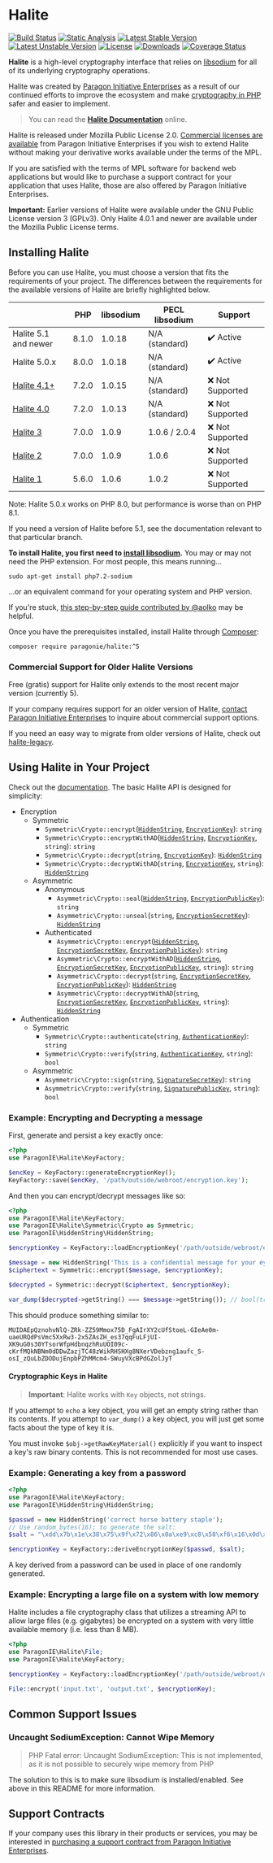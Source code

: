 # Halite

[![Build Status](https://github.com/paragonie/halite/actions/workflows/ci.yml/badge.svg)](https://github.com/paragonie/halite/actions)
[![Static Analysis](https://github.com/paragonie/halite/actions/workflows/psalm.yml/badge.svg)](https://github.com/paragonie/halite/actions)
[![Latest Stable Version](https://poser.pugx.org/paragonie/halite/v/stable)](https://packagist.org/packages/paragonie/halite)
[![Latest Unstable Version](https://poser.pugx.org/paragonie/halite/v/unstable)](https://packagist.org/packages/paragonie/halite)
[![License](https://poser.pugx.org/paragonie/halite/license)](https://packagist.org/packages/paragonie/halite)
[![Downloads](https://img.shields.io/packagist/dt/paragonie/halite.svg)](https://packagist.org/packages/paragonie/halite)
[![Coverage Status](https://coveralls.io/repos/github/paragonie/halite/badge.svg?branch=master)](https://coveralls.io/github/paragonie/halite?branch=master)

**Halite** is a high-level cryptography interface that relies on [libsodium](https://pecl.php.net/package/libsodium)
for all of its underlying cryptography operations.

Halite was created by [Paragon Initiative Enterprises](https://paragonie.com) as
a result of our continued efforts to improve the ecosystem and make [cryptography in PHP](https://paragonie.com/blog/2015/09/state-cryptography-in-php)
safer and easier to implement.

> You can read the [**Halite Documentation**](https://github.com/paragonie/halite/tree/master/doc) online.

Halite is released under Mozilla Public License 2.0. [Commercial licenses are available](https://paragonie.com/contact)
from Paragon Initiative Enterprises if you wish to extend Halite without making your
derivative works available under the terms of the MPL.

If you are satisfied with the terms of MPL software for backend web applications
but would like to purchase a support contract for your application that uses Halite,
those are also offered by Paragon Initiative Enterprises.

**Important:** Earlier versions of Halite were available under the GNU Public License
version 3 (GPLv3). Only Halite 4.0.1 and newer are available under the Mozilla Public
License terms.

## Installing Halite

Before you can use Halite, you must choose a version that fits the requirements 
of your project. The differences between the requirements for the available 
versions of Halite are briefly highlighted below.

|                                                              | PHP   | libsodium | PECL libsodium | Support                   |
|--------------------------------------------------------------|-------|-----------|----------------|---------------------------|
| Halite 5.1 and newer                                         | 8.1.0 | 1.0.18    | N/A (standard) | :heavy_check_mark: Active |
| Halite 5.0.x                                                 | 8.0.0 | 1.0.18    | N/A (standard) | :heavy_check_mark: Active |
| [Halite 4.1+](https://github.com/paragonie/halite/tree/v4.x) | 7.2.0 | 1.0.15    | N/A (standard) | :x: Not Supported         |
| [Halite 4.0](https://github.com/paragonie/halite/tree/v4.0)  | 7.2.0 | 1.0.13    | N/A (standard) | :x: Not Supported         |
| [Halite 3](https://github.com/paragonie/halite/tree/v3.x)    | 7.0.0 | 1.0.9     | 1.0.6 / 2.0.4  | :x: Not Supported         |
| [Halite 2](https://github.com/paragonie/halite/tree/v2.2)    | 7.0.0 | 1.0.9     | 1.0.6          | :x: Not Supported         |
| [Halite 1](https://github.com/paragonie/halite/tree/v1.x)    | 5.6.0 | 1.0.6     | 1.0.2          | :x: Not Supported         |

Note: Halite 5.0.x works on PHP 8.0, but performance is worse than on PHP 8.1.

If you need a version of Halite before 5.1, see the documentation relevant to that
particular branch.

**To install Halite, you first need to [install libsodium](https://paragonie.com/book/pecl-libsodium/read/00-intro.md#installing-libsodium).**
You may or may not need the PHP extension. For most people, this means running...

    sudo apt-get install php7.2-sodium

...or an equivalent command for your operating system and PHP version.

If you're stuck, [this step-by-step guide contributed by @aolko](doc/Install-Guides/Ubuntu.md) may be helpful.

Once you have the prerequisites installed, install Halite through [Composer](https://getcomposer.org/doc/00-intro.md):

    composer require paragonie/halite:^5

### Commercial Support for Older Halite Versions

Free (gratis) support for Halite only extends to the most recent major version (currently 5).

If your company requires support for an older version of Halite,
[contact Paragon Initiative Enterprises](https://paragonie.com/contact) to inquire about
commercial support options.

If you need an easy way to migrate from older versions of Halite, check out [halite-legacy](https://github.com/paragonie/halite-legacy).

## Using Halite in Your Project

Check out the [documentation](doc). The basic Halite API is designed for simplicity:

  * Encryption
    * Symmetric
       * `Symmetric\Crypto::encrypt`([`HiddenString`](doc/Classes/HiddenString.md), [`EncryptionKey`](doc/Classes/Symmetric/EncryptionKey.md)): `string`
       * `Symmetric\Crypto::encryptWithAD`([`HiddenString`](doc/Classes/HiddenString.md), [`EncryptionKey`](doc/Classes/Symmetric/EncryptionKey.md), `string`): `string`
       * `Symmetric\Crypto::decrypt`(`string`, [`EncryptionKey`](doc/Classes/Symmetric/EncryptionKey.md)): [`HiddenString`](doc/Classes/HiddenString.md)
       * `Symmetric\Crypto::decryptWithAD`(`string`, [`EncryptionKey`](doc/Classes/Symmetric/EncryptionKey.md), `string`): [`HiddenString`](doc/Classes/HiddenString.md)
    * Asymmetric
       * Anonymous
         * `Asymmetric\Crypto::seal`([`HiddenString`](doc/Classes/HiddenString.md), [`EncryptionPublicKey`](doc/Classes/Asymmetric/EncryptionPublicKey.md)): `string`
         * `Asymmetric\Crypto::unseal`(`string`, [`EncryptionSecretKey`](doc/Classes/Asymmetric/EncryptionSecretKey.md)): [`HiddenString`](doc/Classes/HiddenString.md)
       * Authenticated
         * `Asymmetric\Crypto::encrypt`([`HiddenString`](doc/Classes/HiddenString.md), [`EncryptionSecretKey`](doc/Classes/Asymmetric/EncryptionSecretKey.md), [`EncryptionPublicKey`](doc/Classes/Asymmetric/EncryptionPublicKey.md)): `string`
         * `Asymmetric\Crypto::encryptWithAD`([`HiddenString`](doc/Classes/HiddenString.md), [`EncryptionSecretKey`](doc/Classes/Asymmetric/EncryptionSecretKey.md), [`EncryptionPublicKey`](doc/Classes/Asymmetric/EncryptionPublicKey.md), `string`): `string`
         * `Asymmetric\Crypto::decrypt`(`string`, [`EncryptionSecretKey`](doc/Classes/Asymmetric/EncryptionSecretKey.md), [`EncryptionPublicKey`](doc/Classes/Asymmetric/EncryptionPublicKey.md)): [`HiddenString`](doc/Classes/HiddenString.md)
         * `Asymmetric\Crypto::decryptWithAD`(`string`, [`EncryptionSecretKey`](doc/Classes/Asymmetric/EncryptionSecretKey.md), [`EncryptionPublicKey`](doc/Classes/Asymmetric/EncryptionPublicKey.md), `string`): [`HiddenString`](doc/Classes/HiddenString.md)
  * Authentication
    * Symmetric
       * `Symmetric\Crypto::authenticate`(`string`, [`AuthenticationKey`](doc/Classes/Symmetric/AuthenticationKey.md)): `string`
       * `Symmetric\Crypto::verify`(`string`, [`AuthenticationKey`](doc/Classes/Symmetric/AuthenticationKey.md), `string`): `bool`
    * Asymmetric
       * `Asymmetric\Crypto::sign`(`string`, [`SignatureSecretKey`](doc/Classes/Asymmetric/SignatureSecretKey.md)): `string`
       * `Asymmetric\Crypto::verify`(`string`, [`SignaturePublicKey`](doc/Classes/Asymmetric/SignaturePublicKey.md), `string`): `bool`

### Example: Encrypting and Decrypting a message

First, generate and persist a key exactly once:

```php
<?php
use ParagonIE\Halite\KeyFactory;

$encKey = KeyFactory::generateEncryptionKey();
KeyFactory::save($encKey, '/path/outside/webroot/encryption.key');
```

And then you can encrypt/decrypt messages like so:

```php
<?php
use ParagonIE\Halite\KeyFactory;
use ParagonIE\Halite\Symmetric\Crypto as Symmetric;
use ParagonIE\HiddenString\HiddenString;

$encryptionKey = KeyFactory::loadEncryptionKey('/path/outside/webroot/encryption.key');

$message = new HiddenString('This is a confidential message for your eyes only.');
$ciphertext = Symmetric::encrypt($message, $encryptionKey);

$decrypted = Symmetric::decrypt($ciphertext, $encryptionKey);

var_dump($decrypted->getString() === $message->getString()); // bool(true)
```

This should produce something similar to:

    MUIDAEpQznohvNlQ-ZRk-ZZ59Mmox75D_FgAIrXY2cUfStoeL-GIeAe0m-uaeURQdPsVmc5XxRw3-2x5ZAsZH_es37qqFuLFjUI-XK9uG0s30YTsorWfpHdbnqzhRuUOI09c-cKrfMQkNBNm0dDDwZazjTC48zWikRHSHXg8NXerVDebzng1aufc_S-osI_zQuLbZDODujEnpbPZhMMcm4-SWuyVXcBPdGZolJyT

#### Cryptographic Keys in Halite

> **Important**: Halite works with `Key` objects, not strings.

If you attempt to `echo` a key object, you will get an empty string
rather than its contents. If you attempt to `var_dump()` a key object,
you will just get some facts about the type of key it is.
 
You must invoke `$obj->getRawKeyMaterial()` explicitly if you want
to inspect a key's raw binary contents. This is not recommended for
most use cases.

### Example: Generating a key from a password

```php
<?php
use ParagonIE\Halite\KeyFactory;
use ParagonIE\HiddenString\HiddenString;

$passwd = new HiddenString('correct horse battery staple');
// Use random_bytes(16); to generate the salt:
$salt = "\xdd\x7b\x1e\x38\x75\x9f\x72\x86\x0a\xe9\xc8\x58\xf6\x16\x0d\x3b";

$encryptionKey = KeyFactory::deriveEncryptionKey($passwd, $salt);
```

A key derived from a password can be used in place of one randomly generated.

### Example: Encrypting a large file on a system with low memory

Halite includes a file cryptography class that utilizes a streaming API to
allow large files (e.g. gigabytes) be encrypted on a system with very little
available memory (i.e. less than 8 MB).

```php
<?php
use ParagonIE\Halite\File;
use ParagonIE\Halite\KeyFactory;

$encryptionKey = KeyFactory::loadEncryptionKey('/path/outside/webroot/encryption.key');

File::encrypt('input.txt', 'output.txt', $encryptionKey);
```

## Common Support Issues

### Uncaught SodiumException: Cannot Wipe Memory

> PHP Fatal error: Uncaught SodiumException: This is not implemented, as it is not possible to securely wipe memory from PHP

The solution to this is to make sure libsodium is installed/enabled. See above in this
README for more information. 

## Support Contracts

If your company uses this library in their products or services, you may be
interested in [purchasing a support contract from Paragon Initiative Enterprises](https://paragonie.com/enterprise).
